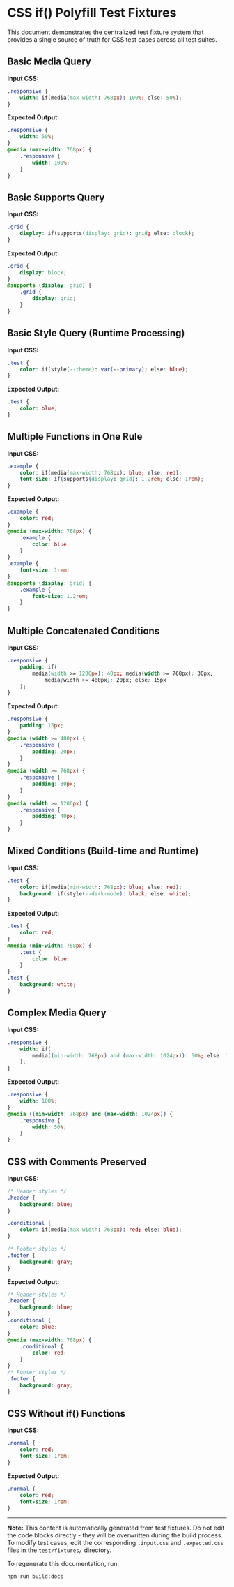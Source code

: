 # CSS if() Polyfill Test Fixtures

This document demonstrates the centralized test fixture system that provides a single source of truth for CSS test cases across all test suites.

## Basic Media Query

<!-- FIXTURE: basic-media -->

<!-- Note: This content is automatically generated from test fixtures. Do not edit the code blocks directly - they will be overwritten during the build process. To modify test cases, edit the corresponding .input.css and .expected.css files in the test/fixtures/ directory -->

**Input CSS:**

```css
.responsive {
	width: if(media(max-width: 768px): 100%; else: 50%);
}
```

**Expected Output:**

```css
.responsive {
	width: 50%;
}
@media (max-width: 768px) {
	.responsive {
		width: 100%;
	}
}
```

<!-- /FIXTURE -->

## Basic Supports Query

<!-- FIXTURE: basic-supports -->

<!-- Note: This content is automatically generated from test fixtures. Do not edit the code blocks directly - they will be overwritten during the build process. To modify test cases, edit the corresponding .input.css and .expected.css files in the test/fixtures/ directory -->

**Input CSS:**

```css
.grid {
	display: if(supports(display: grid): grid; else: block);
}
```

**Expected Output:**

```css
.grid {
	display: block;
}
@supports (display: grid) {
	.grid {
		display: grid;
	}
}
```

<!-- /FIXTURE -->

## Basic Style Query (Runtime Processing)

<!-- FIXTURE: basic-style -->

<!-- Note: This content is automatically generated from test fixtures. Do not edit the code blocks directly - they will be overwritten during the build process. To modify test cases, edit the corresponding .input.css and .expected.css files in the test/fixtures/ directory -->

**Input CSS:**

```css
.test {
	color: if(style(--theme): var(--primary); else: blue);
}
```

**Expected Output:**

```css
.test {
	color: blue;
}
```

<!-- /FIXTURE -->

## Multiple Functions in One Rule

<!-- FIXTURE: multiple-functions-one-rule -->

<!-- Note: This content is automatically generated from test fixtures. Do not edit the code blocks directly - they will be overwritten during the build process. To modify test cases, edit the corresponding .input.css and .expected.css files in the test/fixtures/ directory -->

**Input CSS:**

```css
.example {
	color: if(media(max-width: 768px): blue; else: red);
	font-size: if(supports(display: grid): 1.2rem; else: 1rem);
}
```

**Expected Output:**

```css
.example {
	color: red;
}
@media (max-width: 768px) {
	.example {
		color: blue;
	}
}
.example {
	font-size: 1rem;
}
@supports (display: grid) {
	.example {
		font-size: 1.2rem;
	}
}
```

<!-- /FIXTURE -->

## Multiple Concatenated Conditions

<!-- FIXTURE: multiple-concatenated-conditions -->

<!-- Note: This content is automatically generated from test fixtures. Do not edit the code blocks directly - they will be overwritten during the build process. To modify test cases, edit the corresponding .input.css and .expected.css files in the test/fixtures/ directory -->

**Input CSS:**

```css
.responsive {
	padding: if(
		media(width >= 1200px): 40px; media(width >= 768px): 30px;
			media(width >= 480px): 20px; else: 15px
	);
}
```

**Expected Output:**

```css
.responsive {
	padding: 15px;
}
@media (width >= 480px) {
	.responsive {
		padding: 20px;
	}
}
@media (width >= 768px) {
	.responsive {
		padding: 30px;
	}
}
@media (width >= 1200px) {
	.responsive {
		padding: 40px;
	}
}
```

<!-- /FIXTURE -->

## Mixed Conditions (Build-time and Runtime)

<!-- FIXTURE: mixed-conditions -->

<!-- Note: This content is automatically generated from test fixtures. Do not edit the code blocks directly - they will be overwritten during the build process. To modify test cases, edit the corresponding .input.css and .expected.css files in the test/fixtures/ directory -->

**Input CSS:**

```css
.test {
	color: if(media(min-width: 768px): blue; else: red);
	background: if(style(--dark-mode): black; else: white);
}
```

**Expected Output:**

```css
.test {
	color: red;
}
@media (min-width: 768px) {
	.test {
		color: blue;
	}
}
.test {
	background: white;
}
```

<!-- /FIXTURE -->

## Complex Media Query

<!-- FIXTURE: complex-media-query -->

<!-- Note: This content is automatically generated from test fixtures. Do not edit the code blocks directly - they will be overwritten during the build process. To modify test cases, edit the corresponding .input.css and .expected.css files in the test/fixtures/ directory -->

**Input CSS:**

```css
.responsive {
	width: if(
		media((min-width: 768px) and (max-width: 1024px)): 50%; else: 100%
	);
}
```

**Expected Output:**

```css
.responsive {
	width: 100%;
}
@media ((min-width: 768px) and (max-width: 1024px)) {
	.responsive {
		width: 50%;
	}
}
```

<!-- /FIXTURE -->

## CSS with Comments Preserved

<!-- FIXTURE: with-comments -->

<!-- Note: This content is automatically generated from test fixtures. Do not edit the code blocks directly - they will be overwritten during the build process. To modify test cases, edit the corresponding .input.css and .expected.css files in the test/fixtures/ directory -->

**Input CSS:**

```css
/* Header styles */
.header {
	background: blue;
}

.conditional {
	color: if(media(max-width: 768px): red; else: blue);
}

/* Footer styles */
.footer {
	background: gray;
}
```

**Expected Output:**

```css
/* Header styles */
.header {
	background: blue;
}
.conditional {
	color: blue;
}
@media (max-width: 768px) {
	.conditional {
		color: red;
	}
}
/* Footer styles */
.footer {
	background: gray;
}
```

<!-- /FIXTURE -->

## CSS Without if() Functions

<!-- FIXTURE: no-if-functions -->

<!-- Note: This content is automatically generated from test fixtures. Do not edit the code blocks directly - they will be overwritten during the build process. To modify test cases, edit the corresponding .input.css and .expected.css files in the test/fixtures/ directory -->

**Input CSS:**

```css
.normal {
	color: red;
	font-size: 1rem;
}
```

**Expected Output:**

```css
.normal {
	color: red;
	font-size: 1rem;
}
```

<!-- /FIXTURE -->

---

**Note:** This content is automatically generated from test fixtures. Do not edit the code blocks directly - they will be overwritten during the build process. To modify test cases, edit the corresponding `.input.css` and `.expected.css` files in the `test/fixtures/` directory.

To regenerate this documentation, run:

```bash
npm run build:docs
```
